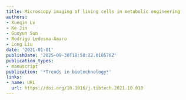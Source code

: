 ```yaml
---
title: Microscopy imaging of living cells in metabolic engineering
authors:
- Xueqin Lv
- Ke Jin
- Guoyun Sun
- Rodrigo Ledesma‐Amaro
- Long Liu
date: '2021-01-01'
publishDate: '2025-09-30T18:50:22.018576Z'
publication_types:
- manuscript
publication: '*Trends in biotechnology*'
links:
- name: URL
  url: https://doi.org/10.1016/j.tibtech.2021.10.010
---
```

